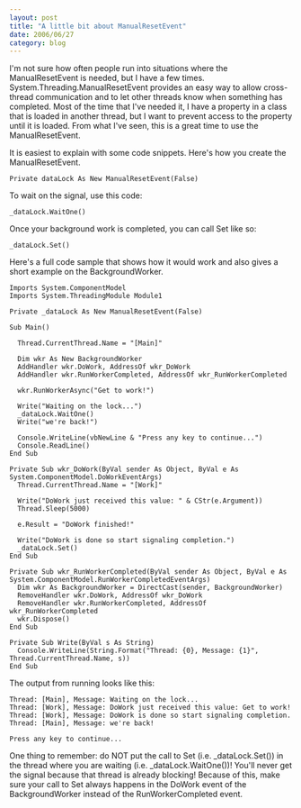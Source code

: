 ```yaml
---
layout: post
title: "A little bit about ManualResetEvent"
date: 2006/06/27
category: blog
---
```


I'm not sure how often people run into situations where the ManualResetEvent is needed, but I have a few times. System.Threading.ManualResetEvent provides an easy way to allow cross-thread communication and to let other threads know when something has completed. Most of the time that I've needed it, I have a property in a class that is loaded in another thread, but I want to prevent access to the property until it is loaded. From what I've seen, this is a great time to use the ManualResetEvent.

It is easiest to explain with some code snippets. Here's how you create the ManualResetEvent.

    Private dataLock As New ManualResetEvent(False)

To wait on the signal, use this code:

    _dataLock.WaitOne()

Once your background work is completed, you can call Set like so:

    _dataLock.Set()

Here's a full code sample that shows how it would work and also gives a short example on the BackgroundWorker.

    Imports System.ComponentModel
    Imports System.ThreadingModule Module1

    Private _dataLock As New ManualResetEvent(False)

    Sub Main()

      Thread.CurrentThread.Name = "[Main]"

      Dim wkr As New BackgroundWorker
      AddHandler wkr.DoWork, AddressOf wkr_DoWork
      AddHandler wkr.RunWorkerCompleted, AddressOf wkr_RunWorkerCompleted

      wkr.RunWorkerAsync("Get to work!")

      Write("Waiting on the lock...")
      _dataLock.WaitOne()
      Write("we're back!")

      Console.WriteLine(vbNewLine & "Press any key to continue...")
      Console.ReadLine()
    End Sub

    Private Sub wkr_DoWork(ByVal sender As Object, ByVal e As System.ComponentModel.DoWorkEventArgs)
      Thread.CurrentThread.Name = "[Work]"

      Write("DoWork just received this value: " & CStr(e.Argument))
      Thread.Sleep(5000)

      e.Result = "DoWork finished!"

      Write("DoWork is done so start signaling completion.")
      _dataLock.Set()
    End Sub

    Private Sub wkr_RunWorkerCompleted(ByVal sender As Object, ByVal e As System.ComponentModel.RunWorkerCompletedEventArgs)
      Dim wkr As BackgroundWorker = DirectCast(sender, BackgroundWorker)
      RemoveHandler wkr.DoWork, AddressOf wkr_DoWork
      RemoveHandler wkr.RunWorkerCompleted, AddressOf wkr_RunWorkerCompleted
      wkr.Dispose()
    End Sub

    Private Sub Write(ByVal s As String)
      Console.WriteLine(String.Format("Thread: {0}, Message: {1}", Thread.CurrentThread.Name, s))
    End Sub

The output from running looks like this:

    Thread: [Main], Message: Waiting on the lock...
    Thread: [Work], Message: DoWork just received this value: Get to work!
    Thread: [Work], Message: DoWork is done so start signaling completion.
    Thread: [Main], Message: we're back!
    
    Press any key to continue...

One thing to remember: do NOT put the call to Set (i.e. \_dataLock.Set()) in the thread where you are waiting (i.e. \_dataLock.WaitOne())! You'll never get the signal because that thread is already blocking! Because of this, make sure your call to Set always happens in the DoWork event of the BackgroundWorker instead of the RunWorkerCompleted event.

